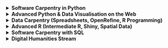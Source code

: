 <details>
  <summary><b>Software Carpentry in Python</b></summary>
  This Software Carpentry workshop will introduce programming and data analysis with Python. We will cover basic concepts and tools, including program design, version control, data management, and task automation. You will learn to use JupyterLab, Git and Bash Shell. Participants will be encouraged to help one another and to apply what they have learned to their own research problems. No previous knowledge required.<br/><br/>
</details>
<details>
  <summary><b>Advanced Python & Data Visualisation on the Web</b></summary>
  This workshop has two parts. Part one covers testing and continuous integration with Python. You will learn how to prevent, diagnose, and fix bugs in Python. We will cover simulations, test suites, and resources available for defensive programming. Part two covers data visualisation on the web using D3. Open Science should be visible science, and this module will show you how to present your data in a visibile and engaging format, in a way that is universally accessible. Requirements for this course are: prior experience with Python, a GitHub account and GitHub desktop client.<br/><br/>
</details>
<details>
  <summary><b>Data Carpentry (Spreadsheets, OpenRefine, R Programming)</b></summary>
  This Data Carpentry workshop teaches data cleaning, management, analysis and visualisation using spreadsheets, OpenRefine and R programming language. There are no pre-requisites, and the materials assume no prior knowledge about the tools. We use a single dataset throughout the workshop to model the data management and analysis workflow that a researcher would use.<br/><br/>
</details>
<details>
  <summary><b>Advanced R (Intermediate R, Shiny, Spatial Data)</b></summary>
  The goal of this lesson is to teach researchers already experienced with R some useful programming concepts that will make writing code more efficient, modular, and reusable, as well as packages for efficient data analysis. You will also learn how to use R to analyse geospatial data, and how to develop Shiny applications that allow users to run their own analyses on your data.<br/><br/>
</details>
<details>
  <summary><b>Software Carpentry with SQL</b></summary>
  Novice SQL; Working With Data on the Web; and From a Spreadsheet to a Database.<br/><br/>
</details>
<details>
  <summary><b>Digital Humanities Stream</b></summary>
  Introduction to Alveo; Research Data Management for Humanities, Arts and Social Sciences; Introduction to AURIN; Introduction to the Australian Data Archive; Trove API.<br/><br/>
</details>

